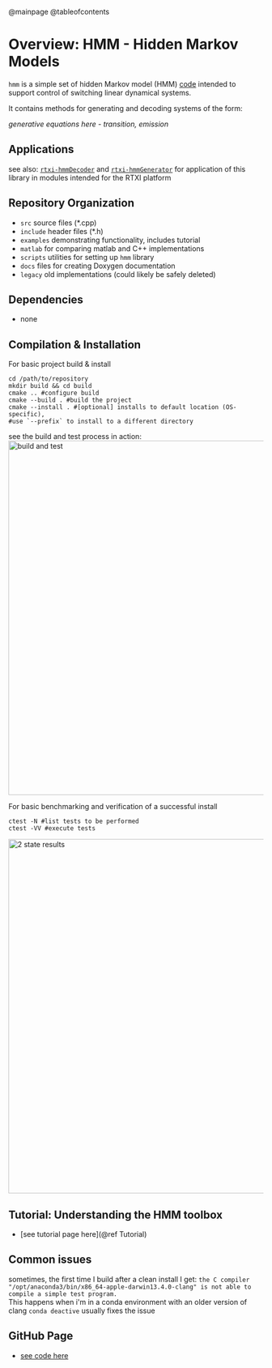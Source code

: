 @mainpage
@tableofcontents
# Overview: HMM - Hidden Markov Models
`hmm` is a simple set of hidden Markov model (HMM) [code](https://github.com/stanley-rozell/hmm) intended to support control of switching linear dynamical systems.

It contains methods for generating and decoding systems of the form:

_generative equations here - transition, emission_


## Applications

see also: [`rtxi-hmmDecoder`](https://github.com/stanley-rozell/rtxi-hmmDecoder) and [`rtxi-hmmGenerator`](https://github.com/stanley-rozell/rtxi-hmmGenerator) for application of this library in modules intended for the RTXI platform


## Repository Organization
- `src` source files (*.cpp)
- `include` header files (*.h)
- `examples` demonstrating functionality, includes tutorial
- `matlab` for comparing matlab and C++ implementations
- `scripts` utilities for setting up `hmm` library
- `docs` files for creating Doxygen documentation
- `legacy` old implementations (could likely be safely deleted)

## Dependencies
- none

## Compilation & Installation

For basic project build & install
```shell
cd /path/to/repository
mkdir build && cd build
cmake .. #configure build
cmake --build . #build the project
cmake --install . #[optional] installs to default location (OS-specific),
#use `--prefix` to install to a different directory
```
<!-- make #build the project sudo make install #[optional] installs to default location (OS-specific) -->

see the build and test process in action:
<img src="./imgs/HMM_install_example_video.gif" alt="build and test" width="700"/>

For basic benchmarking and verification of a successful install
```shell
ctest -N #list tests to be performed
ctest -VV #execute tests
```

<img src="./imgs/2state_console.png" alt="2 state results" width="700"/>


## Tutorial: Understanding the HMM toolbox
- [see tutorial page here](@ref Tutorial)


## Common issues
sometimes, the first time I build after a clean install I get:
`the C compiler
    "/opt/anaconda3/bin/x86_64-apple-darwin13.4.0-clang"
  is not able to compile a simple test program.`  
This happens when i'm in a conda environment with an older version of clang
`conda deactive` usually fixes the issue

##  GitHub Page
  - [see code here](https://github.com/stanley-rozell/hmm)
<!--
```error: non-aggregate type 'std::vector<std::vector<double> >' cannot be initialized with an initializer list```

compile `main.cpp` with
```shell
clang++ -std=c++0x -o out main.cpp
```
instead

```  Cannot specify include directories for target "hmmtest" which is not built```
{CMAKE_PROJECT_NAME} needs to be the same as the over-arching folder name
# Acknowledgements -->
